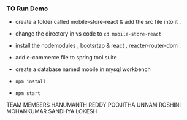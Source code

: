 

### TO Run Demo



-  create a folder called mobile-store-react & add the src file into it . 

- change the directory in vs code to `cd mobile-store-react`

- install the nodemodules , bootsrtap & react , reacter-router-dom .

- add e-commerce file to spring tool suite 

- create a database named mobile in mysql workbench 

- `npm install` 

- `npm start`





TEAM MEMBERS 
HANUMANTH REDDY 
POOJITHA UNNAM
ROSHINI MOHANKUMAR
SANDHYA LOKESH
